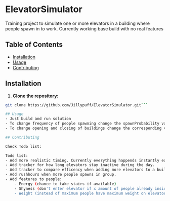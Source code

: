 # ElevatorSimulator

Training project to simulate one or more elevators in a building where people spawn in to work.
Currently working base build with no real features

## Table of Contents

- [Installation](#installation)
- [Usage](#usage)
- [Contributing](#contributing)

## Installation

1. **Clone the repository:**
```bash
git clone https://github.com/Jillypuff/ElevatorSimulator.git```

## Usage
- Just build and run solution
- To change frequency of people spawning change the spawnProbability variable in SimulationController.cs
- To change opening and closing of buildings change the corresponding variable in Building.cs

## Contributing

Check Todo list:

Todo list:
- Add more realistic timing. Currently everything happends instantly each second.
- Add tracker for how long elevators stay inactive during the day.
- Add tracker to compare efficency when adding more elevators to a building or increase speed of each elevator.
- Add rushhours when more people spawns in group.
- Add features to people:
	- Energy (chance to take stairs if available)
	- Shyness (don't enter elevator if x amount of people already inside)
	- Weight (instead of maximum people have maximum weight on elevators, or both)